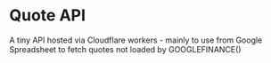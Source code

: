 # Quote API

A tiny API hosted via Cloudflare workers - mainly to use from Google Spreadsheet to fetch quotes not loaded by GOOGLEFINANCE()
